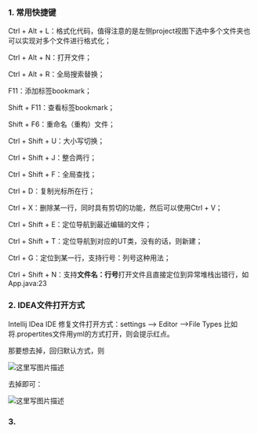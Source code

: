 ### 1. 常用快捷键

Ctrl + Alt + L：格式化代码，值得注意的是左侧project视图下选中多个文件夹也可以实现对多个文件进行格式化；

Ctrl + Alt + N：打开文件；

Ctrl + Alt + R：全局搜索替换；

F11：添加标签bookmark；

Shift + F11：查看标签bookmark；

Shift + F6：重命名（重构）文件；

Ctrl + Shift + U：大小写切换；

Ctrl + Shift + J：整合两行；

Ctrl + Shift + F：全局查找；

Ctrl + D：复制光标所在行；

Ctrl + X：删除某一行，同时具有剪切的功能，然后可以使用Ctrl + V；

Ctrl + Shift + E：定位导航到最近编辑的文件；

Ctrl + Shift + T：定位导航到对应的UT类，没有的话，则新建；

Ctrl + G：定位到某一行，支持行号：列号这种用法；

Ctrl + Shift + N：支持**文件名：行号**打开文件且直接定位到异常堆栈出错行，如App.java:23




### 2. IDEA文件打开方式
Intellij IDea IDE 修复文件打开方式：settings --> Editor -->File Types
比如将.propertites文件用yml的方式打开，则会提示红点。

那要想去掉，回归默认方式，则

![这里写图片描述](http://img.blog.csdn.net/20170624095134465?watermark/2/text/aHR0cDovL2Jsb2cuY3Nkbi5uZXQvbG9uZWx5bWFub250aGV3YXk=/font/5a6L5L2T/fontsize/400/fill/I0JBQkFCMA==/dissolve/70/gravity/SouthEast)

去掉即可：

![这里写图片描述](http://img.blog.csdn.net/20170624095230409?watermark/2/text/aHR0cDovL2Jsb2cuY3Nkbi5uZXQvbG9uZWx5bWFub250aGV3YXk=/font/5a6L5L2T/fontsize/400/fill/I0JBQkFCMA==/dissolve/70/gravity/SouthEast)

### 3. 